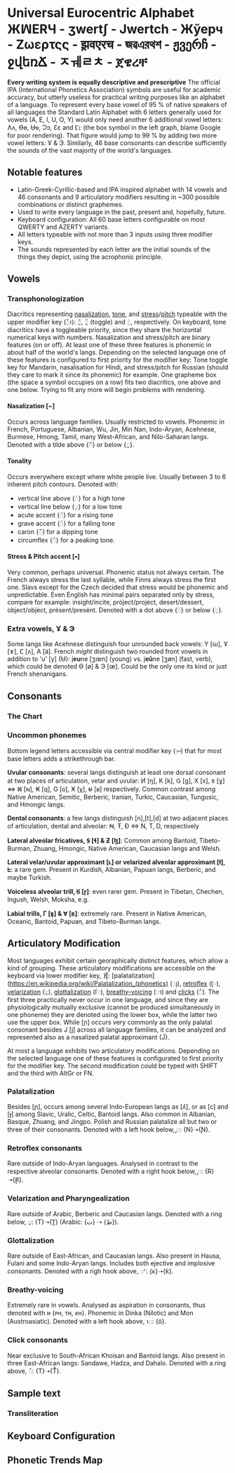 # Universal Eurocentric Alphabet ЖꟽERЧ - ʒwertʃ - Jwertch - Жўерч - Ζωερτςς - झ़वएरच - জৱএরথশ - ჟვერჩ - ջվեռՃ - ㅈㅞㄹㅊ - ጀዌረቸ
**Every writing system is equally descriptive and prescriptive**
The official IPA (International Phonetics Association) symbols are useful for academic accuracy, but utterly useless for practical writing purposes like an alphabet of a language. To represent every base vowel of 95 % of native speakers of all languages the Standard Latin Alphabet with 6 letters generally used for vowels (A, E, I, U, O, Y) would only need another 6 additional vowel letters: Ʌʌ, Ɵɵ, Ʉᵾ, Ɔɔ, Ɛɛ and Ⳟⳟ (the box symbol in the left graph, blame Google for poor rendering). That figure would jump to 99 % by adding two more vowel letters: Ұ & Э. Similarly, 46 base consonants can describe sufficiently the sounds of the vast majority of the world's languages.
## Notable features
- Latin-Greek-Cyrillic-based and IPA inspired alphabet with 14 vowels and 46 consonants and 9 articulatory modifiers resulting in ~300 possible combinations or distinct graphemes.
- Used to write every language in the past, present and, hopefully, future.
- Keyboard configuration: All 60 base letters configurable on most QWERTY and AZERTY variants.
- All letters typeable with not more than 3 inputs using three modifier keys.
- The sounds represented by each letter are the initial sounds of the things they depict, using the acrophonic principle.
## Vowels
### Transphonologization
Diacritics representing [nasalization](https://en.wikipedia.org/wiki/Nasalization), [tone](https://en.wikipedia.org/wiki/Tone_(linguistics)), and [stress](https://en.wikipedia.org/wiki/Stress_(linguistics))/[pitch](https://en.wikipedia.org/wiki/Pitch-accent_language) typeable with the upper modifier key (◌̣̌≀): ◌̰̃, ◌̭̌ (toggle) and ◌̣̇, respectively. On keyboard, tone diacritics have a toggleable priority, since they share the horizontal numerical keys with numbers. Nasalization and stress/pitch are binary features (on or off). At least one of these three features is phonemic in about half of the world's langs. Depending on the selected language one of these features is configured to first priority for the modifier key: Tone toggle key for Mandarin, nasalisation for Hindi, and stress/pitch for Russian (should they care to mark it since its phonemic) for example. One grapheme box (the space a symbol occupies on a row) fits two diacritics, one above and one below. Trying to fit any more will begin problems with rendering.
#### Nasalization [~]
Occurs across language families. Usually restricted to vowels. Phonemic in French, Portuguese, Albanian, Wu, Jin, Min Nan, Indo-Aryan, Acehnese, Burmese, Hmong, Tamil, many West-African, and Nilo-Saharan langs. Denoted with a tilde above {◌̃} or below {◌̰}.
#### Tonality
Occurs everywhere except where white people live. Usually between 3 to 6 inherent pitch contours. Denoted with:
- vertical line above {◌̍} for a high tone
- vertical line below {◌̩} for a low tone
- acute accent {◌́} for a rising tone
- grave accent {◌̀} for a falling tone
- caron {◌̌} for a dipping tone
- circumflex {◌̂} for a peaking tone.
#### Stress & Pitch accent [•]
Very common, perhaps universal. Phonemic status not always certain. The French always stress the last syllable, while Finns always stress the first one. Slavs except for the Czech decided that stress would be phonemic and unpredictable. Even English has minimal pairs separated only by stress, compare for example: insight/incite, prȯject/projėct, desert/dessert, ̇object/objėct, prėsent/presėnt. Denoted with a dot above {◌̇} or below {◌̣}. 
### Extra vowels, Ұ & Э
Some langs like Acehnese distinguish four unrounded back vowels: Y [ɯ], Ұ [ɤ], ⵎ [ʌ], A [ä]. French *might* distinguish two rounded front vowels in addition to 'u' [y] {Ʉ}: j**eu**ne [ʒœn] (young) vs. j**eû**ne [ʒøn] (fast, verb), which could be denoted Ɵ [ø] & Э [œ]. Could be the only one its kind or just French shenanigans.
## Consonants
### The Chart
### Uncommon phonemes
Bottom legend letters accessible via central modifier key (◌̶ ) that for most base letters adds a strikethrough bar.

**Uvular consonants**: several langs distinguish at least one dorsal consonant at two places of articulation, velar and uvular: И [ŋ], K [k], Ԍ [g], X [x], 𑄷 [ɣ] <=> Ⳮ [ɴ], ₭ [q], G [ɢ], Ӿ [χ], ~~૪~~ [ʁ] respectively. Common contrast among Native American, Semitic, Berberic, Iranian, Turkic, Caucasian, Tungusic, and Hmongic langs.

**Dental consonants**: a few langs distinguish [n],[t],[d] at two adjacent places of articulation, dental and alveolar: Ꞥ, Ŧ, Ð <=> N, T, D, respectively

**Lateral alveolar fricatives, Ꞩ [ɬ] & Ƶ [ɮ]**: Common among Bantoid, Tibeto-Burman, Zhuang, Hmongic, Native American, Caucasian langs and Welsh.

**Lateral velar/uvular approximant [ʟ] or velarized alveolar approximant [ɫ], ᖶ**: a rare gem. Present in Kurdish, Albanian, Papuan langs, Berberic, and maybe Turkish.

**Voiceless alveolar trill, ᖉ [r̥]**: even rarer gem. Present in Tibetan, Chechen, Ingush, Welsh, Moksha, e.g.

**Labial trills, Γ [ʙ̥] & Ɐ [ʙ]**: extremely rare. Present in Native American, Oceanic, Bantoid, Papuan, and Tibeto-Burman langs. 
## Articulatory Modification
Most languages exhibit certain georaphically distinct features, which allow a kind of grouping. These articulatory modifications are accessible on the keyboard via lower modifier key, ⴼ̥̊: [palatalization](https://en.wikipedia.org/wiki/Palatalization_(phonetics) (◌ȷ), [retroflex](https://en.wikipedia.org/wiki/Retroflex_consonant) (ɭ◌), [velarization](https://en.wikipedia.org/wiki/Velarization) (◌̥), [glottalization](https://en.wikipedia.org/wiki/Glottalic_consonant) (ſ◌), [breathy-voicing](https://en.wikipedia.org/wiki/Breathy_voice) (◌ɿ) and [clicks](https://en.wikipedia.org/wiki/Click_consonant) (◌̊). The first three practically never occur in one language, and since they are physiologically mutually exclusive (cannot be produced simultaneously in one phoneme) they are denoted using the lower box, while the latter two use the upper box. While [ɲ] occurs very commonly as the only palatal consonant besides J [j] across all language families, it can be analyzed and represented also as a nasalized palatal approximant {J̃}.

At most a language exhibits two articulatory modifications. Depending on the selected language one of these features is configurated to first priority for the modifier key. The second modification could be typed with SHIFT and the third with AltGr or FN.
### Palatalization
Besides [ɲ], occurs among several Indo-European langs as [ʎ], or as [c] and [ɟ] among Slavic, Uralic, Celtic, Bantoid langs. Also common in Albanian, Basque, Zhuang, and Jingpo. Polish and Russian palatalize all but two or three of their consonants. Denoted with a left hook below, ̡◌: {N}➝{Ɲ}.
### Retroflex consonants
Rare outside of Indo-Aryan languages. Analysed in contrast to the respective alveolar consonants. Denoted with a right hook below, ̡◌: {R}➝{Ɽ}.
### Velarization and Pharyngealization
Rare outside of Arabic, Berberic and Caucasian langs. Denoted with a ring below, ◌̥: {T}➝{T̥} (Arabic: {ت} ➝ {ط}).
### Glottalization
Rare outside of East-African, and Caucasian langs. Also present in Hausa, Fulani and some Indo-Aryan langs. Includes both ejective and implosive consonants. Denoted with a righ hook above, ◌ᣗ: {κ}➝{ƙ}.
### Breathy-voicing
Extremely rare in vowels. Analysed as aspiration in consonants, thus denoted with н {ᴘн, ᴛн, κн}. Phonemic in Dinka (Nilotic) and Mon (Austroasiatic). Denoted with a left hook above, ɿ◌: {ỏ}.
### Click consonants
Near exclusive to South-African Khoisan and Bantoid langs. Also present in three East-African langs: Sandawe, Hadza, and Dahalo. Denoted with a ring above, ◌̊: {T}➝{T̊}.
## Sample text
### Transliteration
## Keyboard Configuration
## Phonetic Trends Map
